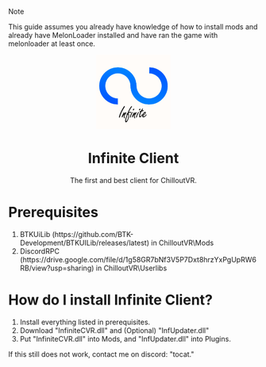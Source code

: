 > [!note]
>This guide assumes you already have knowledge of how to install mods and already have MelonLoader installed and have ran the game with melonloader at least once.
<p align="center">
<img width="150px" src="https://github.com/bakersrule2020/InfiniteCVR/blob/main/InfLogo.png?raw=true">
</p>
<h1 align="center">Infinite Client</h1>
<p align="center">The first and best client for ChilloutVR.</p>
<h1>Prerequisites</h1>
<ol>
  <li>BTKUiLib (https://github.com/BTK-Development/BTKUILib/releases/latest) in ChilloutVR\Mods</li>
  <li>DiscordRPC (https://drive.google.com/file/d/1g58GR7bNf3V5P7Dxt8hrzYxPgUpRW6RB/view?usp=sharing) in ChilloutVR\Userlibs</li>
</ol>
<h1>How do I install Infinite Client?</h1>
<ol>
  <li>Install everything listed in prerequisites.</li>
  <li>Download "InfiniteCVR.dll" and (Optional) "InfUpdater.dll"</li>
  <li>Put "InfiniteCVR.dll" into Mods, and "InfUpdater.dll" into Plugins.</li>
</ol>
<footer>If this still does not work, contact me on discord: "tocat."</footer>
